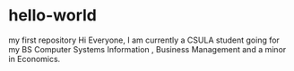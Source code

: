 # hello-world
my first repository
Hi Everyone, 
I am currently a CSULA student going for my BS Computer Systems Information , Business Management and a minor in Economics.  
